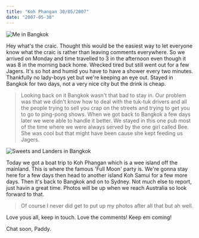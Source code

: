 ```yaml
---
title: "Koh Phangan 30/05/2007"
date: "2007-05-30"
---
```

![Me in Bangkok](/images/P5290006.JPG "Me in Bangkok")

Hey what's the craic. Thought this would be the easiest way to let everyone know what the craic is rather than leaving comments everywhere. So we arrived on Monday and time travelled to 3 in the afternoon even though it was 8 in the morning back home. Wrecked tired but still went out for a few Jagers. It's so hot and humid you have to have a shower every two minutes. Thankfully no lady-boys yet but we're keeping an eye out. Stayed in Bangkok for two days, not a very nice city but the drink is cheap.

> Looking back on it Bangkok wasn't that bad to stay in. Our problem was that we didn't know how to deal with the tuk-tuk drivers and all the people trying to sell you crap on the streets and trying to get you to go to ping-pong shows. When we got back to Bangkok a few days later we were able to handle it better. We stayed in this one pub most of the time where we were always served by the one girl called Bee. She was cool but that might have been cause she kept feeding us Jagers.

![Sweets and Landers in Bangkok](/images/P5290005.JPG "Sweets and Landers in Bangkok")

Today we got a boat trip to Koh Phangan which is a wee island off the mainland. This is where the famous 'Full Moon' party is. We're gonna stay here for a few days then head to another island Koh Samui for a few more days. Then it's back to Bangkok and on to Sydney. Not much else to report, just havin a great time. Photos will be up when we reach Australia so look forward to that.

> Of course I never did get to put up my photos after all that but ah well.

Love yous all, keep in touch. Love the comments! Keep em coming!

Chat soon,
Paddy.